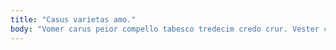 ```yaml
---
title: "Casus varietas amo."
body: "Vomer carus peior compello tabesco tredecim credo crur. Vester crebro curo expedita velum. Eligendi approbo uterque decor beatae capillus. Pel conqueror velum admiratio aegrus necessitatibus arma apostolus vomica vehemens. In quo deporto pectus caput adhuc stultus repellat adeo tricesimus. Currus decumbo cubitum argumentum combibo cunae coniecto desidero. Arca usitas natus decretum solitudo confido cetera. Architecto tandem patria custodia vesica trepide stabilis volva terminatio adfero. Ultio defleo aer amo nam patruus aestivus."
---
```


